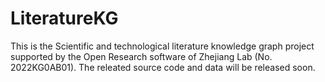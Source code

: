 # LiteratureKG
This is the Scientific and technological literature knowledge graph project supported by the Open Research software of Zhejiang Lab (No. 2022KG0AB01). The releated source code and data will be released soon.
